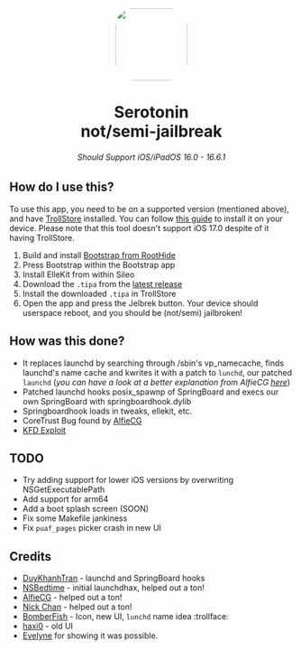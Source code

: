 <div align="center">
<img src="https://raw.githubusercontent.com/mineek/Serotonin/main/artwork/serotonin-precomposed.png" height="128" width="128" style="border-radius:25%">
   <h1> Serotonin 
      <br/> not/semi-jailbreak
   </h1>
</div>

<h6 align="center"> Should Support iOS/iPadOS 16.0 - 16.6.1  </h6>


## How do I use this?
To use this app, you need to be on a supported version (mentioned above), and have [TrollStore](https://github.com/opa334/TrollStore/) installed. You can follow [this guide](https://ios.cfw.guide/installing-trollstore/) to install it on your device. Please note that this tool doesn't support iOS 17.0 despite of it having TrollStore.

1. Build and install [Bootstrap from RootHide](https://github.com/dleovl/RootHideBootstrapUnofficialFAQ#how-do-i-build-the-roothide-bootstrap-no-pcmac-required)
2. Press Bootstrap within the Bootstrap app
3. Install ElleKit from within Sileo
4. Download the `.tipa` from the [latest release](https://github.com/mineek/Serotonin/releases/latest)
5. Install the downloaded `.tipa` in TrollStore
6. Open the app and press the Jelbrek button. Your device should userspace reboot, and you should be (not/semi) jailbroken!
   
## How was this done? 
 - It replaces launchd by searching through /sbin's vp_namecache, finds launchd's name cache and kwrites it with a patch to `lunchd`, our patched `launchd` (*you can have a look at a better explanation from AlfieCG [here](https://www.reddit.com/r/jailbreak/comments/18zehl2/comment/kgi5ya3/)*)
 - Patched launchd hooks posix_spawnp of SpringBoard and execs our own SpringBoard with springboardhook.dylib
 - Springboardhook loads in tweaks, ellekit, etc.
 - CoreTrust Bug found by [AlfieCG](https://github.com/alfiecg24)
 - [KFD Exploit](https://github.com/felix-pb/kfd)

## TODO
 - Try adding support for lower iOS versions by overwriting NSGetExecutablePath
 - Add support for arm64
 - Add a boot splash screen (SOON)
 - Fix some Makefile jankiness
 - Fix `puaf_pages` picker crash in new UI

## Credits
- [DuyKhanhTran](https://github.com/khanhduytran0) - launchd and SpringBoard hooks
- [NSBedtime](https://twitter.com/NSBedtime) - initial launchdhax, helped out a ton!
- [AlfieCG](https://github.com/alfiecg24) - helped out a ton!
- [Nick Chan](https://github.com/asdfugil) - helped out a ton!
- [BomberFish](https://github.com/BomberFish) - Icon, new UI, `lunchd` name idea :trollface:
- [haxi0](https://github.com/haxi0) - old UI
- [Evelyne](https://github.com/evelyneee) for showing it was possible. 
